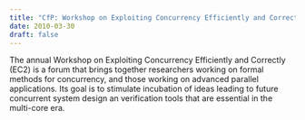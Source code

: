 ```yaml
---
title: "CfP: Workshop on Exploiting Concurrency Efficiently and Correctly (EC^2 2010)"
date: 2010-03-30
draft: false
---
```


The annual Workshop on Exploiting Concurrency Efficiently and Correctly (EC2) is a forum that brings together researchers working on formal methods for concurrency, and those working on advanced parallel applications. Its goal is to stimulate incubation of ideas leading to future concurrent system design an verification tools that are essential in the multi-core era.